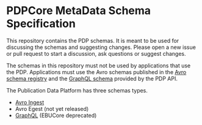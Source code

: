 # PDPCore MetaData Schema Specification

This repository contains the PDP schemas.
It is meant to be used for discussing the schemas and suggesting changes.
Please open a new issue or pull request to start a discussion, ask questions or suggest changes.

The schemas in this repository must not be used by applications that use the PDP. 
Applications must use the Avro schemas published in the
[Avro schema registry](https://akhq.pdp.production.admin.srgssr.ch/ui/strimzi/schema)
and the [GraphQL schema](https://api.pdp.production.srgssr.ch/graphql/schema.graphql) provided by the PDP API.

The Publication Data Platform has three schemas types.

- [Avro Ingest](https://github.com/SRGSSR/pdpcore-schema/blob/main/avro/ingest/PDP.avdl)
- Avro Egest (not yet released)
- [GraphQL](https://github.com/SRGSSR/pdpcore-schema/blob/main/graphql/pdp.ebucore.v1.deprecated.graphql) (EBUCore deprecated)
